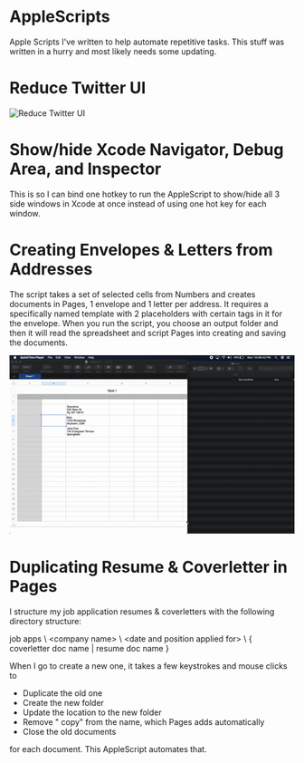 # AppleScripts
Apple Scripts I've written to help automate repetitive tasks.  This stuff was written in a hurry and most likely needs some updating.

# Reduce Twitter UI

![Reduce Twitter UI](ReducedTwitterMovie.gif)

# Show/hide Xcode Navigator, Debug Area, and Inspector 

This is so I can bind one hotkey to run the AppleScript to show/hide all 3 side windows in Xcode at once instead of using one hot key for each window.

# Creating Envelopes & Letters from Addresses

The script takes a set of selected cells from Numbers and creates documents in Pages, 1 envelope and 1 letter per address.  It requires a specifically named template with 2 placeholders with certain tags in it for the envelope.  When you run the script, you choose an output folder and then it will read the spreadsheet and script Pages into creating and saving the documents.

![Demo of letter & envelope creation](LetterCreation.gif)

# Duplicating Resume & Coverletter in Pages

I structure my job application resumes & coverletters with the following directory structure:

job apps \ &lt;company name&gt; \ &lt;date and position applied for&gt; \ { coverletter doc name | resume doc name }
  
When I go to create a new one, it takes a few keystrokes and mouse clicks to 

* Duplicate the old one
* Create the new folder
* Update the location to the new folder
* Remove " copy" from the name, which Pages adds automatically
* Close the old documents
    
for each document.  This AppleScript automates that.
  

       
